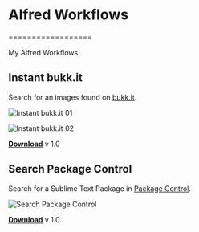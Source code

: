 # Alfred Workflows
==================

My Alfred Workflows.


## Instant bukk.it

Search for an images found on [bukk.it](http://bukk.it/).

![Instant bukk.it 01](https://raw.github.com/linuslundahl/Alfred-Workflows/master/instant-bukkit-01.png)

![Instant bukk.it 02](https://raw.github.com/linuslundahl/Alfred-Workflows/master/instant-bukkit-02.png)

**[Download](https://raw.github.com/linuslundahl/Alfred-Workflows/master/Instant-bukk.it.alfredworkflow)** v 1.0


## Search Package Control

Search for a Sublime Text Package in [Package Control](https://sublime.wbond.net).

![Search Package Control](https://raw.github.com/linuslundahl/Alfred-Workflows/master/search-package-control.png)

**[Download](https://raw.github.com/linuslundahl/Alfred-Workflows/master/Search-Package-Control.alfredworkflow)** v 1.0
